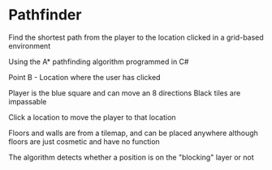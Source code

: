 # Pathfinder

Find the shortest path from the player to the location clicked in a grid-based environment

Using the A* pathfinding algorithm programmed in C#


Point B - Location where the user has clicked

Player is the blue square and can move an 8 directions
Black tiles are impassable

Click a location to move the player to that location


Floors and walls are from a tilemap, and can be placed anywhere
although floors are just cosmetic and have no function


The algorithm detects whether a position is on the "blocking" layer or not
